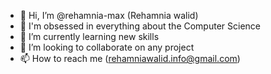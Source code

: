 - 👋 Hi, I’m @rehamnia-max (Rehamnia walid)
- 👀 I'm obsessed in everything about the Computer Science
- 🌱 I’m currently learning new skills
- 💞️ I’m looking to collaborate on any project
- 📫 How to reach me (rehamniawalid.info@gmail.com)

<!---
rehamnia-max/rehamnia-max is a ✨ special ✨ repository because its `README.md` (this file) appears on your GitHub profile.
You can click the Preview link to take a look at your changes.
--->
